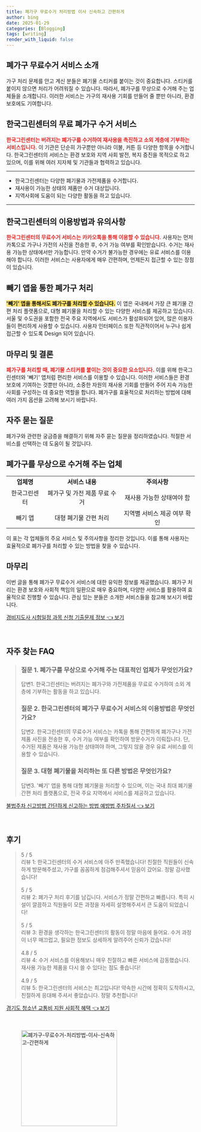 ```yaml
---
title: 폐가구 무료수거 처리방법 이사 신속하고 간편하게
author: bing
date: 2025-01-29
categories: [Blogging]
tags: [writing]
render_with_liquid: false
---
```



<h2 id='폐가구 무료수거 서비스 소개'>폐가구 무료수거 서비스 소개</h2>

<p>가구 처리 문제를 안고 계신 분들은 폐기물 스티커를 붙이는 것이 중요합니다. 스티커를 붙이지 않으면 처리가 어려워질 수 있습니다. 따라서, 폐가구를 무상으로 수거해 주는 업체들을 소개합니다. 이러한 서비스는 가구의 재사용 기회를 만들어 줄 뿐만 아니라, 환경 보호에도 기여합니다.</p>

<h2 id='한국그린센터의 서비스'>한국그린센터의 무료 폐가구 수거 서비스</h2>

<p><b><span style="color: #ee2323;">한국그린센터는 버려지는 폐가구를 수거하여 재사용을 촉진하고 소외 계층에 기부하는 서비스입니다.</span></b> 이 기관은 단순히 가구뿐만 아니라 이불, 커튼 등 다양한 항목을 수거합니다. 한국그린센터의 서비스는 환경 보호와 지역 사회 발전, 복지 증진을 목적으로 하고 있으며, 이를 위해 여러 지자체 및 기관들과 협력하고 있습니다.</p>

<hr />

<ul>
    <li>한국그린센터는 다양한 폐기물과 가전제품을 수거합니다.</li>
    <li>재사용이 가능한 상태의 제품만 수거 대상입니다.</li>
    <li>지역사회에 도움이 되는 다양한 활동을 하고 있습니다.</li>
</ul>

<hr />

<h2 id='이용방법과 유의사항'>한국그린센터의 이용방법과 유의사항</h2>

<p><b><span style="color: #ee2323;">한국그린센터의 무료수거 서비스는 카카오톡을 통해 이용할 수 있습니다.</span></b> 사용자는 먼저 카톡으로 가구나 가전의 사진을 전송한 후, 수거 가능 여부를 확인받습니다. 수거는 재사용 가능한 상태에서만 가능합니다. 만약 수거가 불가능한 경우에는 유료 서비스를 이용해야 합니다. 이러한 서비스는 사용자에게 매우 간편하며, 언제든지 접근할 수 있는 장점이 있습니다.</p>

<h2 id='빼기 앱을 통한 처리'>빼기 앱을 통한 폐가구 처리</h2>

<p><b><span style="background-color: #ffe066;">'빼기' 앱을 통해서도 폐가구를 처리할 수 있습니다.</span></b> 이 앱은 국내에서 가장 큰 폐기물 간편 처리 플랫폼으로, 대형 폐기물을 처리할 수 있는 다양한 서비스를 제공하고 있습니다. 서울 및 수도권을 포함한 전국 주요 지역에서도 서비스가 활성화되어 있어, 많은 이용자들이 편리하게 사용할 수 있습니다. 사용자 인터페이스 또한 직관적이어서 누구나 쉽게 접근할 수 있도록 Design 되어 있습니다.</p>

<h2 id='마무리와 결론'>마무리 및 결론</h2>

<p><b><span style="color: #ee2323;">폐가구를 처리할 때, 폐기물 스티커를 붙이는 것이 중요한 요소입니다.</span></b> 이를 위해 한국그린센터와 '빼기' 앱처럼 편리한 서비스를 이용할 수 있습니다. 이러한 서비스들은 환경 보호에 기여하는 것뿐만 아니라, 소중한 자원의 재사용 기회를 만들어 주어 지속 가능한 사회를 구성하는 데 중요한 역할을 합니다. 폐가구를 효율적으로 처리하는 방법에 대해 여러 가지 옵션을 고려해 보시기 바랍니다.</p>

<h2 id='자주 묻는 질문'>자주 묻는 질문</h2>

<p>폐가구와 관련한 궁금증을 해결하기 위해 자주 묻는 질문을 정리하였습니다. 적절한 서비스를 선택하는 데 도움이 될 것입니다.</p>

<h2 id='폐가구를 무상으로 수거하는 업체'>폐가구를 무상으로 수거해 주는 업체</h2>

<table>
    <tr>
        <td style="text-align: center; height: 17px;"><b>업체명</b></td>
        <td style="text-align: center; height: 17px;"><b>서비스 내용</b></td>
        <td style="text-align: center; height: 17px;"><b>주의사항</b></td>
    </tr>
    <tr>
        <td style="text-align: center; height: 17px;">한국그린센터</td>
        <td style="text-align: center; height: 17px;">폐가구 및 가전 제품 무료 수거</td>
        <td style="text-align: center; height: 17px;">재사용 가능한 상태여야 함</td>
    </tr>
    <tr>
        <td style="text-align: center; height: 17px;">빼기 앱</td>
        <td style="text-align: center; height: 17px;">대형 폐기물 간편 처리</td>
        <td style="text-align: center; height: 17px;">지역별 서비스 제공 여부 확인</td>
    </tr>
</table>

<p>이 표는 각 업체들의 주요 서비스 및 주의사항을 정리한 것입니다. 이를 통해 사용자는 효율적으로 폐가구를 처리할 수 있는 방법을 찾을 수 있습니다.</p>

<h2 id='마무리'>마무리</h2>

<p>이번 글을 통해 폐가구 무료수거 서비스에 대한 유익한 정보를 제공했습니다. 폐가구 처리는 환경 보호와 사회적 책임의 일환으로 매우 중요하며, 다양한 서비스를 활용하여 효율적으로 진행할 수 있습니다. 관심 있는 분들은 소개한 서비스들을 참고해 보시기 바랍니다.</p>


<p><a class="click-button" title="경비지도사 시험일정 과목 신청 기출문제 정보" href="https://aptwhite.github.io/posts/%EA%B2%BD%EB%B9%84%EC%A7%80%EB%8F%84%EC%82%AC-%EC%8B%9C%ED%97%98%EC%9D%BC%EC%A0%95-%EA%B3%BC%EB%AA%A9-%EC%8B%A0%EC%B2%AD-%EA%B8%B0%EC%B6%9C%EB%AC%B8%EC%A0%9C-%EC%A0%95%EB%B3%B4/" rel="dofollow">경비지도사 시험일정 과목 신청 기출문제 정보 👈 보기</a></p><br>
<h2 id='자주_찾는_FAQ'>자주 찾는 FAQ</h2>
<div itemscope="" itemtype="https://schema.org/FAQPage"> 
<blockquote> 
<div itemscope="" itemprop="mainEntity" itemtype="https://schema.org/Question"> 
<h3 itemprop="name">질문 1. 폐가구를 무상으로 수거해 주는 대표적인 업체가 무엇인가요?</h3> 
<div itemscope="" itemprop="acceptedAnswer" itemtype="https://schema.org/Answer"> 
<span itemprop="text"> 
<p>답변1. 한국그린센터는 버려지는 폐가구와 가전제품을 무료로 수거하여 소외 계층에 기부하는 활동을 하고 있습니다.</p> 
</span> 
</div> 
</div> 
<div itemscope="" itemprop="mainEntity" itemtype="https://schema.org/Question"> 
<h3 itemprop="name">질문 2. 한국그린센터의 폐가구 무료수거 서비스의 이용방법은 무엇인가요?</h3> 
<div itemscope="" itemprop="acceptedAnswer" itemtype="https://schema.org/Answer"> 
<span itemprop="text"> 
<p>답변2. 한국그린센터의 무료수거 서비스는 카톡을 통해 간편하게 폐가구나 가전 제품 사진을 전송한 후, 수거 가능 여부를 확인하여 방문수거가 이뤄집니다. 단, 수거된 제품은 재사용 가능한 상태여야 하며, 그렇지 않을 경우 유료 서비스를 이용할 수 있습니다.</p> 
</span> 
</div> 
</div> 
<div itemscope="" itemprop="mainEntity" itemtype="https://schema.org/Question"> 
<h3 itemprop="name">질문 3. 대형 폐기물을 처리하는 또 다른 방법은 무엇인가요?</h3> 
<div itemscope="" itemprop="acceptedAnswer" itemtype="https://schema.org/Answer"> 
<span itemprop="text"> 
<p>답변3. '빼기' 앱을 통해 대형 폐기물을 처리할 수 있으며, 이는 국내 최대 폐기물 간편 처리 플랫폼으로, 전국 주요 지역에서 서비스를 제공하고 있습니다.</p> 
</span> 
</div> 
</div> 
</blockquote> 
</div>
<p><a class="click-button" title="불법주차 신고방법 간단하게 신고하는 방법 예방법 주차질서" href="https://aptwhite.github.io/posts/%EB%B6%88%EB%B2%95%EC%A3%BC%EC%B0%A8-%EC%8B%A0%EA%B3%A0%EB%B0%A9%EB%B2%95-%EA%B0%84%EB%8B%A8%ED%95%98%EA%B2%8C-%EC%8B%A0%EA%B3%A0%ED%95%98%EB%8A%94-%EB%B0%A9%EB%B2%95-%EC%98%88%EB%B0%A9%EB%B2%95-%EC%A3%BC%EC%B0%A8%EC%A7%88%EC%84%9C/" rel="dofollow">불법주차 신고방법 간단하게 신고하는 방법 예방법 주차질서 👈 보기</a></p><br>
<h2 id='후기'>후기</h2>
<div itemscope itemtype="https://schema.org/Product">
  <blockquote>
  <div itemprop="review" itemscope itemtype="https://schema.org/Review">
      <div itemprop="reviewRating" itemscope itemtype="https://schema.org/Rating"> <span itemprop="ratingValue">5</span> / <span itemprop="bestRating">5</span> </div>
      <span itemprop="reviewBody">리뷰 1: 한국그린센터의 수거 서비스에 아주 만족했습니다! 친절한 직원들이 신속하게 방문해주셨고, 가구를 꼼꼼하게 점검해주셔서 믿음이 갔어요. 정말 감사했습니다!</span>
  </div>
  <br>
  <div itemprop="review" itemscope itemtype="https://schema.org/Review">
      <div itemprop="reviewRating" itemscope itemtype="https://schema.org/Rating"> <span itemprop="ratingValue">5</span> / <span itemprop="bestRating">5</span> </div>
      <span itemprop="reviewBody">리뷰 2: 폐가구 처리 후기를 남깁니다. 서비스가 정말 간편하고 빠릅니다. 특히 시설이 깔끔하고 직원들이 모든 과정을 자세히 설명해주셔서 큰 도움이 되었습니다!</span>
  </div>
  <br>
  <div itemprop="review" itemscope itemtype="https://schema.org/Review">
      <div itemprop="reviewRating" itemscope itemtype="https://schema.org/Rating"> <span itemprop="ratingValue">5</span> / <span itemprop="bestRating">5</span> </div>
      <span itemprop="reviewBody">리뷰 3: 환경을 생각하는 한국그린센터의 활동이 정말 마음에 들어요. 수거 과정이 너무 매끄럽고, 필요한 정보도 상세하게 알려주어 신뢰가 갔습니다!</span>
  </div>
  <br>
  <div itemprop="review" itemscope itemtype="https://schema.org/Review">
      <div itemprop="reviewRating" itemscope itemtype="https://schema.org/Rating"> <span itemprop="ratingValue">4.8</span> / <span itemprop="bestRating">5</span> </div>
      <span itemprop="reviewBody">리뷰 4: 수거 서비스를 이용해보니 매우 친절하고 빠른 서비스에 감동했습니다. 재사용 가능한 제품을 다시 쓸 수 있다는 점도 좋습니다!</span>
  </div>
  <br>
  <div itemprop="review" itemscope itemtype="https://schema.org/Review">
      <div itemprop="reviewRating" itemscope itemtype="https://schema.org/Rating"> <span itemprop="ratingValue">4.9</span> / <span itemprop="bestRating">5</span> </div>
      <span itemprop="reviewBody">리뷰 5: 한국그린센터의 서비스는 최고입니다! 약속한 시간에 정확히 도착하시고, 친절하게 응대해 주셔서 좋았습니다. 정말 추천합니다!</span>
  </div>
  </blockquote>
</div>
<p><a class="click-button" title="경기도 청소년 교통비 지원 사회적 혜택" href="https://aptwhite.github.io/posts/%EA%B2%BD%EA%B8%B0%EB%8F%84-%EC%B2%AD%EC%86%8C%EB%85%84-%EA%B5%90%ED%86%B5%EB%B9%84-%EC%A7%80%EC%9B%90-%EC%82%AC%ED%9A%8C%EC%A0%81-%ED%98%9C%ED%83%9D/" rel="dofollow">경기도 청소년 교통비 지원 사회적 혜택 👈 보기</a></p><br>
<figure class="image"><img src="https://aptwhite.github.io/assets/img/thumbnail/폐가구-무료수거-처리방법-이사-신속하고-간편하게.webp" alt="폐가구-무료수거-처리방법-이사-신속하고-간편하게" width="256" height="256"></figure>